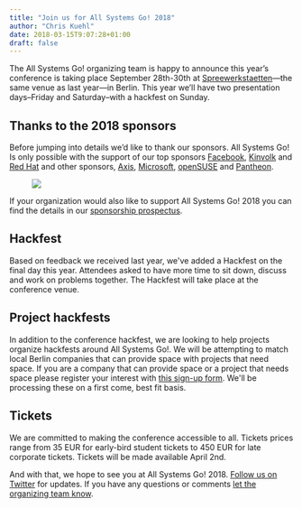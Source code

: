 ```yaml
---
title: "Join us for All Systems Go! 2018"
author: "Chris Kuehl"
date: 2018-03-15T9:07:28+01:00
draft: false
---
```


The All Systems Go! organizing team is happy to announce this year’s conference is taking place September 28th-30th at [Spreewerkstaetten](http://spreewerkstaetten.de/)—the same venue as last year—in Berlin. This year we’ll have two presentation days–Friday and Saturday–with a hackfest on Sunday.

## Thanks to the 2018 sponsors

Before jumping into details we’d like to thank our sponsors. All Systems Go! Is only possible with the support of our top sponsors [Facebook](https://code.facebook.com/), [Kinvolk](https://kinvolk.io/) and [Red Hat](https://www.redhat.com/en) and other sponsors, [Axis](https://www.axis.com/de-de), [Microsoft](https://www.microsoft.com/), [openSUSE](https://www.opensuse.org/) and [Pantheon](https://pantheon.io/).

<figure class="img-fluid">
	<img src="/media/announcement-sponsor-logos.png" class="img-fluid">
</figure>

If your organization would also like to support All Systems Go! 2018 you can find the details in our [sponsorship prospectus](https://github.com/all-systems-go-conf/conference/raw/master/Documents/Sponsorship/Sponsorship%20Prospectus:%20All%20Systems%20Go!%202018.pdf).

## Hackfest

Based on feedback we received last year, we've added a Hackfest on the final day this year. Attendees asked to have more time to sit down, discuss and work on problems together. The Hackfest will take place at the conference venue.

## Project hackfests

In addition to the conference hackfest, we are looking to help projects organize hackfests around All Systems Go!. We will be attempting to match local Berlin companies that can provide space with projects that need space. If you are a company that can provide space or a project that needs space please register your interest with [this sign-up form](https://docs.google.com/forms/d/1vTrcxhmdFoGaNTVvDMLyI0k-kvaTBsRs5w1WkQevsJ8/). We'll be processing these on a first come, best fit basis.

## Tickets

We are committed to making the conference accessible to all. Tickets prices range from 35 EUR for early-bird student tickets to 450 EUR for late corporate tickets. Tickets will be made available April 2nd.

And with that, we hope to see you at All Systems Go! 2018. [Follow us on Twitter](https://twitter.com/ASGConf) for updates. If you have any questions or comments [let the organizing team know](mailto:org-team@all-systems-go.io).

